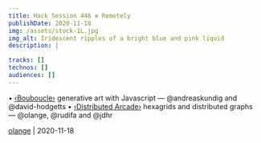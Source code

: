 ```yaml
---
title: Hack Session 446 ✼ Remotely
publishDate: 2020-11-18
img: /assets/stock-1L.jpg
img_alt: Iridescent ripples of a bright blue and pink liquid
description: |

tracks: []
technos: []
audiences: []
---
```


• [‹Bouboucle›](http://bouboucle.com) generative art with Javascript — @andreaskundig and @david-hodgetts 
• [‹Distributed Arcade›](https://github.com/olange/arcade) hexagrids and distributed graphs — @olange, @rudifa and @jdhr

[olange](https://github.com/olange) | 2020-11-18


